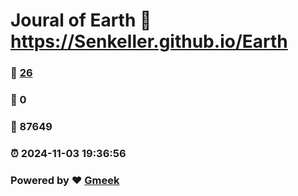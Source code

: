 # Joural of Earth :link: https://Senkeller.github.io/Earth 
### :page_facing_up: [26](https://Senkeller.github.io/Earth/tag.html) 
### :speech_balloon: 0 
### :hibiscus: 87649 
### :alarm_clock: 2024-11-03 19:36:56 
### Powered by :heart: [Gmeek](https://github.com/Meekdai/Gmeek)
